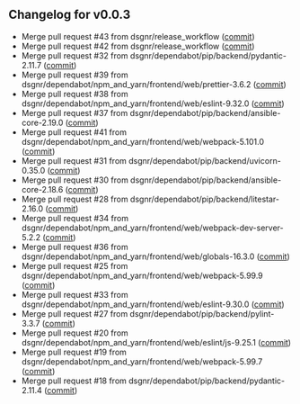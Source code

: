 ## Changelog for v0.0.3

- Merge pull request #43 from dsgnr/release_workflow ([commit](https://github.com/dsgnr/j2tester.com/commit/ac66316d36313554df91226e1ac64fcc1e7cea6f))
- Merge pull request #42 from dsgnr/release_workflow ([commit](https://github.com/dsgnr/j2tester.com/commit/194cb0870f7ba9c7d36d1b8d3dbb0096bcddb3ac))
- Merge pull request #32 from dsgnr/dependabot/pip/backend/pydantic-2.11.7 ([commit](https://github.com/dsgnr/j2tester.com/commit/968ab387d66b094cb7fe72cfe6e8bce39d2bae8b))
- Merge pull request #39 from dsgnr/dependabot/npm_and_yarn/frontend/web/prettier-3.6.2 ([commit](https://github.com/dsgnr/j2tester.com/commit/c31badb5dcd44d680cce6f6adbd8d5a58c1c5e47))
- Merge pull request #38 from dsgnr/dependabot/npm_and_yarn/frontend/web/eslint-9.32.0 ([commit](https://github.com/dsgnr/j2tester.com/commit/0ebf18ae3297dba5c0265872eb415cabe1c38533))
- Merge pull request #37 from dsgnr/dependabot/pip/backend/ansible-core-2.19.0 ([commit](https://github.com/dsgnr/j2tester.com/commit/6189772c5ccccc3a1aa4c69f647915d1bc4eac4f))
- Merge pull request #41 from dsgnr/dependabot/npm_and_yarn/frontend/web/webpack-5.101.0 ([commit](https://github.com/dsgnr/j2tester.com/commit/f08fa3b68b6dae77a16a93e4c0541a039e4af34a))
- Merge pull request #31 from dsgnr/dependabot/pip/backend/uvicorn-0.35.0 ([commit](https://github.com/dsgnr/j2tester.com/commit/9f55239ab8a3d48e139e2c0899d97cb1b4b903f5))
- Merge pull request #30 from dsgnr/dependabot/pip/backend/ansible-core-2.18.6 ([commit](https://github.com/dsgnr/j2tester.com/commit/4fef40811e34066d0fa195e59123756ca8b8c5b2))
- Merge pull request #28 from dsgnr/dependabot/pip/backend/litestar-2.16.0 ([commit](https://github.com/dsgnr/j2tester.com/commit/bc9e1362562efcd2910ba2be194c0c827a9d9c4e))
- Merge pull request #34 from dsgnr/dependabot/npm_and_yarn/frontend/web/webpack-dev-server-5.2.2 ([commit](https://github.com/dsgnr/j2tester.com/commit/9d0a857b88b03f013bccf5ed4201a528aee31fee))
- Merge pull request #36 from dsgnr/dependabot/npm_and_yarn/frontend/web/globals-16.3.0 ([commit](https://github.com/dsgnr/j2tester.com/commit/b6118caf24c8955d4609547bfc22225fed55d8a4))
- Merge pull request #25 from dsgnr/dependabot/npm_and_yarn/frontend/web/webpack-5.99.9 ([commit](https://github.com/dsgnr/j2tester.com/commit/339723248038b59348627629e2152b38a0609a63))
- Merge pull request #33 from dsgnr/dependabot/npm_and_yarn/frontend/web/eslint-9.30.0 ([commit](https://github.com/dsgnr/j2tester.com/commit/9413af3b0a4bc4f2056e41780fae53757a8a6bd9))
- Merge pull request #27 from dsgnr/dependabot/pip/backend/pylint-3.3.7 ([commit](https://github.com/dsgnr/j2tester.com/commit/92d269899a497c29ea1267ec8fa4c32651839e2a))
- Merge pull request #20 from dsgnr/dependabot/npm_and_yarn/frontend/web/eslint/js-9.25.1 ([commit](https://github.com/dsgnr/j2tester.com/commit/61eae45898d7030db140041f6e446209883d76db))
- Merge pull request #19 from dsgnr/dependabot/npm_and_yarn/frontend/web/webpack-5.99.7 ([commit](https://github.com/dsgnr/j2tester.com/commit/3802e23cb830f2d0efb8e55ff780d49d7981a517))
- Merge pull request #18 from dsgnr/dependabot/pip/backend/pydantic-2.11.4 ([commit](https://github.com/dsgnr/j2tester.com/commit/12c3badd14bb4a59352b96b7c2c7eafd65e8b895))
